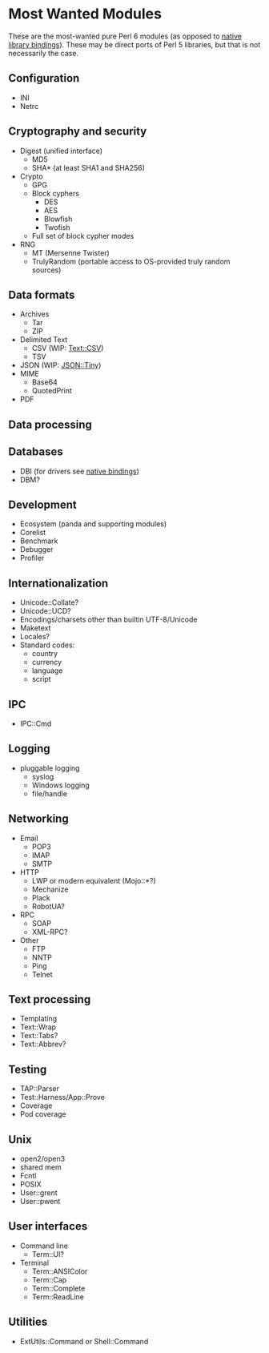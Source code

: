 # Most Wanted Modules

These are the most-wanted pure Perl 6 modules (as opposed to
[native library bindings](bindings.md)).  These may be direct ports of Perl 5
libraries, but that is not necessarily the case.


## Configuration

* INI
* Netrc


## Cryptography and security

* Digest (unified interface)
  + MD5
  + SHA* (at least SHA1 and SHA256)
* Crypto
  + GPG
  + Block cyphers
    - DES
    - AES
    - Blowfish
    - Twofish
  + Full set of block cypher modes
* RNG
  + MT (Mersenne Twister)
  + TrulyRandom (portable access to OS-provided truly random sources)


## Data formats

* Archives
  + Tar
  + ZIP
* Delimited Text
  + CSV (WIP: [Text::CSV](https://github.com/masak/csv/))
  + TSV
* JSON (WIP: [JSON::Tiny](https://github.com/moritz/json/))
* MIME
  + Base64
  + QuotedPrint
* PDF


## Data processing


## Databases

* DBI (for drivers see [native bindings](bindings.md))
* DBM?


## Development

* Ecosystem (panda and supporting modules)
* Corelist
* Benchmark
* Debugger
* Profiler


## Internationalization

* Unicode::Collate?
* Unicode::UCD?
* Encodings/charsets other than builtin UTF-8/Unicode
* Maketext
* Locales?
* Standard codes:
  + country
  + currency
  + language
  + script


## IPC

* IPC::Cmd


## Logging

* pluggable logging
  + syslog
  + Windows logging
  + file/handle


## Networking

* Email
  + POP3
  + IMAP
  + SMTP
* HTTP
  + LWP or modern equivalent (Mojo::*?)
  + Mechanize
  + Plack
  + RobotUA?
* RPC
  + SOAP
  + XML-RPC?
* Other
  + FTP
  + NNTP
  + Ping
  + Telnet


## Text processing

* Templating
* Text::Wrap
* Text::Tabs?
* Text::Abbrev?


## Testing

* TAP::Parser
* Test::Harness/App::Prove
* Coverage
* Pod coverage


## Unix

* open2/open3
* shared mem
* Fcntl
* POSIX
* User::grent
* User::pwent


## User interfaces

* Command line
  + Term::UI?
* Terminal
  + Term::ANSIColor
  + Term::Cap
  + Term::Complete
  + Term::ReadLine


## Utilities

* ExtUtils::Command or Shell::Command
